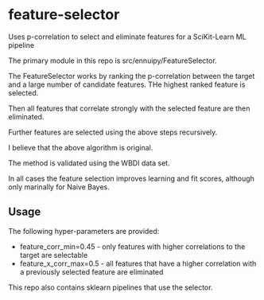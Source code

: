 # feature-selector
Uses p-correlation to select and eliminate features for a SciKit-Learn ML pipeline

The primary module in this repo is src/ennuipy/FeatureSelector.

The FeatureSelector works by ranking the p-correlation between the target and a large number of candidate features. THe highest ranked feature is selected.

Then all features that correlate strongly with the selected feature are then eliminated.

Further features are selected using the above steps recursively.

I believe that the above algorithm is original.

The method is validated using the WBDI data set.

In all cases the feature selection improves learning and fit scores, although only marinally for Naive Bayes.

## Usage
The following hyper-parameters are provided:
* feature_corr_min=0.45 - only features with higher correlations to the target are selectable
* feature_x_corr_max=0.5 - all features that have a higher correlation with a previously selected feature are eliminated

This repo also contains sklearn pipelines that use the selector.
